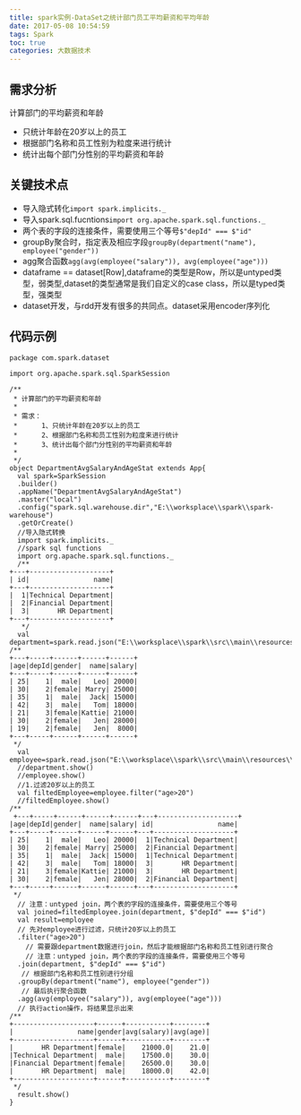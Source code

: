 ```yaml
---
title: spark实例-DataSet之统计部门员工平均薪资和平均年龄
date: 2017-05-08 10:54:59
tags: Spark
toc: true
categories: 大数据技术
---
```

## 需求分析 ##
计算部门的平均薪资和年龄  
- 只统计年龄在20岁以上的员工
- 根据部门名称和员工性别为粒度来进行统计
- 统计出每个部门分性别的平均薪资和年龄
<!-- more -->
## 关键技术点 ##
- 导入隐式转化`import spark.implicits._`
- 导入spark.sql.fucntions`import org.apache.spark.sql.functions._`
- 两个表的字段的连接条件，需要使用三个等号`$"depId" === $"id"`
- groupBy聚合时，指定表及相应字段`groupBy(department("name"), employee("gender"))`
- agg聚合函数`agg(avg(employee("salary")), avg(employee("age")))`
- dataframe == dataset[Row],dataframe的类型是Row，所以是untyped类型，弱类型,dataset的类型通常是我们自定义的case class，所以是typed类型，强类型
- dataset开发，与rdd开发有很多的共同点。dataset采用encoder序列化

## 代码示例 ##

```
package com.spark.dataset

import org.apache.spark.sql.SparkSession

/**
 * 计算部门的平均薪资和年龄
 *
 * 需求：
 * 		1、只统计年龄在20岁以上的员工
 * 		2、根据部门名称和员工性别为粒度来进行统计
 * 		3、统计出每个部门分性别的平均薪资和年龄
 *
 */
object DepartmentAvgSalaryAndAgeStat extends App{
  val spark=SparkSession
  .builder()
  .appName("DepartmentAvgSalaryAndAgeStat")
  .master("local")
  .config("spark.sql.warehouse.dir","E:\\worksplace\\spark\\spark-warehouse")
  .getOrCreate()
  //导入隐式转换
  import spark.implicits._
  //spark sql functions
  import org.apache.spark.sql.functions._
  /**
+---+--------------------+
| id|                name|
+---+--------------------+
|  1|Technical Department|
|  2|Financial Department|
|  3|       HR Department|
+---+--------------------+
   */
  val department=spark.read.json("E:\\worksplace\\spark\\src\\main\\resources\\department.json")
/**
+---+-----+------+------+------+
|age|depId|gender|  name|salary|
+---+-----+------+------+------+
| 25|    1|  male|   Leo| 20000|
| 30|    2|female| Marry| 25000|
| 35|    1|  male|  Jack| 15000|
| 42|    3|  male|   Tom| 18000|
| 21|    3|female|Kattie| 21000|
| 30|    2|female|   Jen| 28000|
| 19|    2|female|   Jen|  8000|
+---+-----+------+------+------+  
 */
  val employee=spark.read.json("E:\\worksplace\\spark\\src\\main\\resources\\employee.json")
  //department.show()
  //employee.show()
  //1.过滤20岁以上的员工
  val filtedEmployee=employee.filter("age>20")
  //filtedEmployee.show()
/**
 +---+-----+------+------+------+---+--------------------+
|age|depId|gender|  name|salary| id|                name|
+---+-----+------+------+------+---+--------------------+
| 25|    1|  male|   Leo| 20000|  1|Technical Department|
| 30|    2|female| Marry| 25000|  2|Financial Department|
| 35|    1|  male|  Jack| 15000|  1|Technical Department|
| 42|    3|  male|   Tom| 18000|  3|       HR Department|
| 21|    3|female|Kattie| 21000|  3|       HR Department|
| 30|    2|female|   Jen| 28000|  2|Financial Department|
+---+-----+------+------+------+---+--------------------+
 */
  // 注意：untyped join，两个表的字段的连接条件，需要使用三个等号
  val joined=filtedEmployee.join(department, $"depId" === $"id")
  val result=employee
  // 先对employee进行过滤，只统计20岁以上的员工
  .filter("age>20")
    // 需要跟department数据进行join，然后才能根据部门名称和员工性别进行聚合
    // 注意：untyped join，两个表的字段的连接条件，需要使用三个等号
  .join(department, $"depId" === $"id")
   // 根据部门名称和员工性别进行分组
  .groupBy(department("name"), employee("gender"))
   // 最后执行聚合函数
  .agg(avg(employee("salary")), avg(employee("age")))
  // 执行action操作，将结果显示出来
/**
+--------------------+------+-----------+--------+
|                name|gender|avg(salary)|avg(age)|
+--------------------+------+-----------+--------+
|       HR Department|female|    21000.0|    21.0|
|Technical Department|  male|    17500.0|    30.0|
|Financial Department|female|    26500.0|    30.0|
|       HR Department|  male|    18000.0|    42.0|
+--------------------+------+-----------+--------+
 */
  result.show()
}
```
